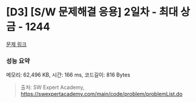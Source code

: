 # [D3] [S/W 문제해결 응용] 2일차 - 최대 상금 - 1244 

[문제 링크](https://swexpertacademy.com/main/code/problem/problemDetail.do?contestProbId=AV15Khn6AN0CFAYD) 

### 성능 요약

메모리: 62,496 KB, 시간: 166 ms, 코드길이: 816 Bytes



> 출처: SW Expert Academy, https://swexpertacademy.com/main/code/problem/problemList.do